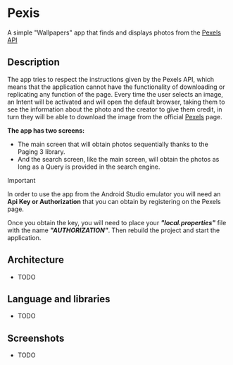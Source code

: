 # Pexis

A simple "Wallpapers" app that finds and displays photos from the [Pexels API](https://www.pexels.com/es-es/api/documentation)

## Description

The app tries to respect the instructions given by the Pexels API, which means that the application cannot have the functionality of downloading or replicating any function of the page. Every time the user selects an image, an Intent will be activated and will open the default browser, taking them to see the information about the photo and the creator to give them credit, in turn they will be able to download the image from the official [Pexels](https://www.pexels.com) page.

**The app has two screens:**

- The main screen that will obtain photos sequentially thanks to the Paging 3 library.
- And the search screen, like the main screen, will obtain the photos as long as a Query is provided in the search engine.

> [!IMPORTANT]
> In order to use the app from the Android Studio emulator you will need an **Api Key or Authorization** that you can obtain by registering on the Pexels page.
>
> Once you obtain the key, you will need to place your ***"local.properties"*** file with the name ***"AUTHORIZATION"***. Then rebuild the project and start the application.

## Architecture
- TODO

## Language and libraries
- TODO

## Screenshots
- TODO
